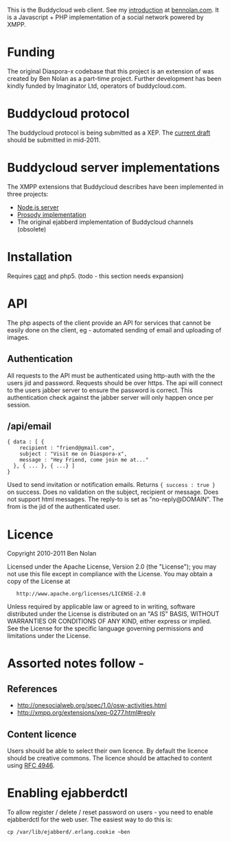 This is the Buddycloud web client. See my [introduction](http://bennolan.com/2011/04/12/distributed-social-networking.html) at [bennolan.com](http://bennolan.com/). It is a Javascript + PHP implementation of a social network powered by XMPP.

# Funding

The original Diaspora-x codebase that this project is an extension of was created by Ben Nolan as a part-time project. Further development has been kindly funded by Imaginator Ltd, operators of buddycloud.com.

# Buddycloud protocol

The buddycloud protocol is being submitted as a XEP. The [current draft](http://buddycloud.org/wiki/XMPP_XEP) should be submitted in mid-2011.

# Buddycloud server implementations

The XMPP extensions that Buddycloud describes have been implemented in three projects:

* [Node.js server](https://github.com/buddycloud/channel-server)
* [Prosody implementation](http://buddycloud.com/cms/content/buddycloud-channels-built-prosody)
* The original ejabberd implementation of Buddycloud channels (obsolete)

# Installation

Requires [capt](http://github.com/bnolan/capt) and php5. (todo - this section needs expansion)

# API

The php aspects of the client provide an API for services that cannot be easily done on the client, eg - automated sending of email and uploading of images.

## Authentication

All requests to the API must be authenticated using http-auth with the the users jid and password. Requests should be over https. The api will connect to the users jabber server to ensure the password is correct. This authentication check against the jabber server will only happen once per session.

## /api/email

    { data : [ {
        recipient : "friend@gmail.com",
        subject : "Visit me on Diaspora-x",
        message : "Hey Friend, come join me at..."
      }, { ... }, { ...} ]
    }

Used to send invitation or notification emails. Returns `{ success : true }` on success. Does no validation on the subject, recipient or message. Does not support html messages. The reply-to is set as "no-reply@DOMAIN". The from is the jid of the authenticated user.

# Licence

Copyright 2010-2011 Ben Nolan

   Licensed under the Apache License, Version 2.0 (the "License");
   you may not use this file except in compliance with the License.
   You may obtain a copy of the License at

       http://www.apache.org/licenses/LICENSE-2.0

   Unless required by applicable law or agreed to in writing, software
   distributed under the License is distributed on an "AS IS" BASIS,
   WITHOUT WARRANTIES OR CONDITIONS OF ANY KIND, either express or implied.
   See the License for the specific language governing permissions and
   limitations under the License.

# Assorted notes follow - 

## References

* http://onesocialweb.org/spec/1.0/osw-activities.html
* http://xmpp.org/extensions/xep-0277.html#reply

## Content licence

Users should be able to select their own licence. By default the licence should be creative commons. The licence should be attached to content using [RFC 4946](http://tools.ietf.org/html/rfc4946).

# Enabling ejabberdctl

To allow register / delete / reset password on users - you need to enable ejabberdctl for the web user. The easiest way to do this is:

    cp /var/lib/ejabberd/.erlang.cookie ~ben
    
    